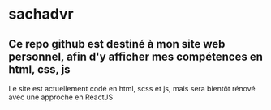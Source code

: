 # sachadvr

<h2>Ce repo github est destiné à mon site web personnel, afin d'y afficher mes compétences en html, css, js</h2>

<p>Le site est actuellement codé en html, scss et js, mais sera bientôt rénové avec une approche en ReactJS
</p>

